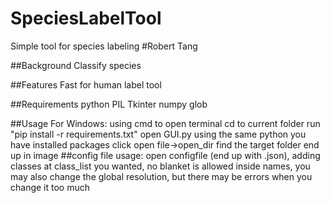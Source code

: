 # SpeciesLabelTool
Simple tool for species labeling
#Robert Tang

##Background
Classify species

##Features
Fast for human label tool

##Requirements
python
PIL
Tkinter
numpy
glob

##Usage
For Windows:
using cmd to open terminal
cd to current folder
run "pip install -r requirements.txt"
open GUI.py using the same python you have installed packages
click open file->open_dir find the target folder end up in image
##config file usage:
open configfile (end up with .json), adding classes at class_list you wanted, no blanket is allowed inside names, you may also change the global resolution, but there may be errors when you change it too much
